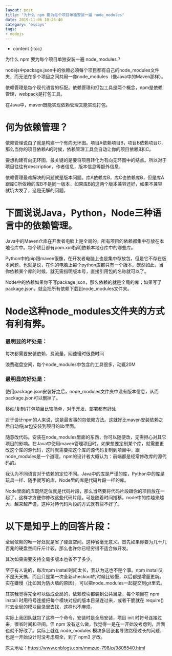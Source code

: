 ```yaml
---
layout: post
title: "为什么 npm 要为每个项目单独安装一遍 node_modules"
date: 2019-11-06 10:26:40
category: 'essays'
tags:
- nodejs
---
```

* content
{:toc}

为什么 npm 要为每个项目单独安装一遍 node_modules？















nodejs中package.json中的依赖必须每个项目都有自己的node_modules文件夹，而无法在多个项目之间共用一套node_modules（像Java中的Maven那样）。

依赖管理是每个现代语言的标配。依赖管理和打包工具是两个概念，npm是依赖管理，webpack是打包工具。

在Java中，maven既能实现依赖管理又能实现打包。

# 何为依赖管理？

依赖管理说白了就是构建一个有向无环图。项目A依赖项目B，项目B依赖项目C，那么当你的项目依赖A的时候，依赖管理工具会自动让你的项目依赖B和C。

要想构建有向无环图，最关键的是要将项目转化为有向无环图中的结点。所以对于项目往往有description，作者信息，版本信息等额外信息。

依赖管理最难解决的问题就是版本问题。库A依赖库B，库C也依赖库B，但是库A跟库C所依赖的库B不是同一版本，如果库B的这两个版本兼容还好，如果不兼容就坑大发了，这是无解的问题。

# 下面说说Java，Python，Node三种语言中的依赖管理。

Java中的Maven仓库在开发者电脑上是全局的，所有项目的依赖都集中存放在本地仓库中。每个项目都有pom.xml指明依赖本地仓库中的哪些库。

Python中的pip跟maven很像，在开发者电脑上也是集中存放包，但是它不存在版本问题。也就是说，在你的电脑上每个python库都只有一个版本。既然如此，当你依赖某个库的时候，就无需指明版本号，直接引用包的名称就可以了。

Node中的依赖如果你不写package.json，那么依赖的就是全局的库；如果写了package.json，就会把所有依赖下载到node_modules文件夹。

# Node这种node_modules文件夹的方式有利有弊。

### 最明显的坏处是：

每次都需要安装依赖，费流量，网速慢时很费时间

浪费磁盘空间，每个node_modules中包含的工具很多，动辄20M

### 最明显的好处是：

使用package.json安装好之后，node_modules文件夹中没有版本信息，从而package.json可以删掉了。

移动/复制/打包项目比较简单，对于开发、部署都有好处

对于设计npm的人来说，这是最省事的包依赖方法。这就好比maven安装依赖之后自动将jar包安装到项目的lib里面。

随意改代码。安装在node_modules里面的东西，你可以随便改，无需担心对其它项目的影响。在Java中使用maven管理项目时，如果想要定制某个库，就需要更改这个库的源代码，这时就需要把这个库的源代码复制到项目中，跟node_modules是一个道理。npm的设计者大概认为：前端都是经常修改库的源代码的。

我认为不同语言对于依赖的定位不同。Java中的库是严谨的库，Python中的库是玩具一样、随手就写的库，Node里的库是代码片段一样的库。

Node里面的库既然定位就是代码片段，那么当然要将代码片段跟你的项目放在一起了，这样才方便你修改这些代码片段。可是随着时间推移，node中的库越来越大、越来越严谨，这种对待代码片段的方式就有些不好了。


# 以下是知乎上的回答片段：

全局依赖的唯一好处就是省了硬盘空间。这种省毫无意义。首先如果你要为几十几百兆的硬盘空间斤斤计较，那么也许你已经穷得不适合做开发。

其次如果需要支持全局多版本也省不了多少。

至于有人说的，每次npm install时间太长，我认为这也不是个事。npm install又不是天天搞，而且只是第一次全新checkout的时候比较慢，以后都是增量更新。实在嫌慢（比如因为防火墙的原因），可以把node_modules一起提交到git里去。

其实我觉得完全可以做成全局的，依赖模块都装到公共目录，每个项目在 npm install 时用符号连接把每个模块对应的版本目录连过来，或者干脆就在 require() 时去全局的模块目录里去找，这样也不麻烦。

实际上我团队就包了这样一个命令，安装时是全局安装，项目 init 时符号连接过来，很省时间和空间。但 npm 没有这么做，我觉得一是在一开始没考虑到，后面也就不好改了。实际上就连 node_modules 模块多层嵌套导致路径过长的问题，也是一开始设计时没考虑周全，到了 npm3 才改。

原文地址：https://www.cnblogs.com/mmzuo-798/p/9805540.html














